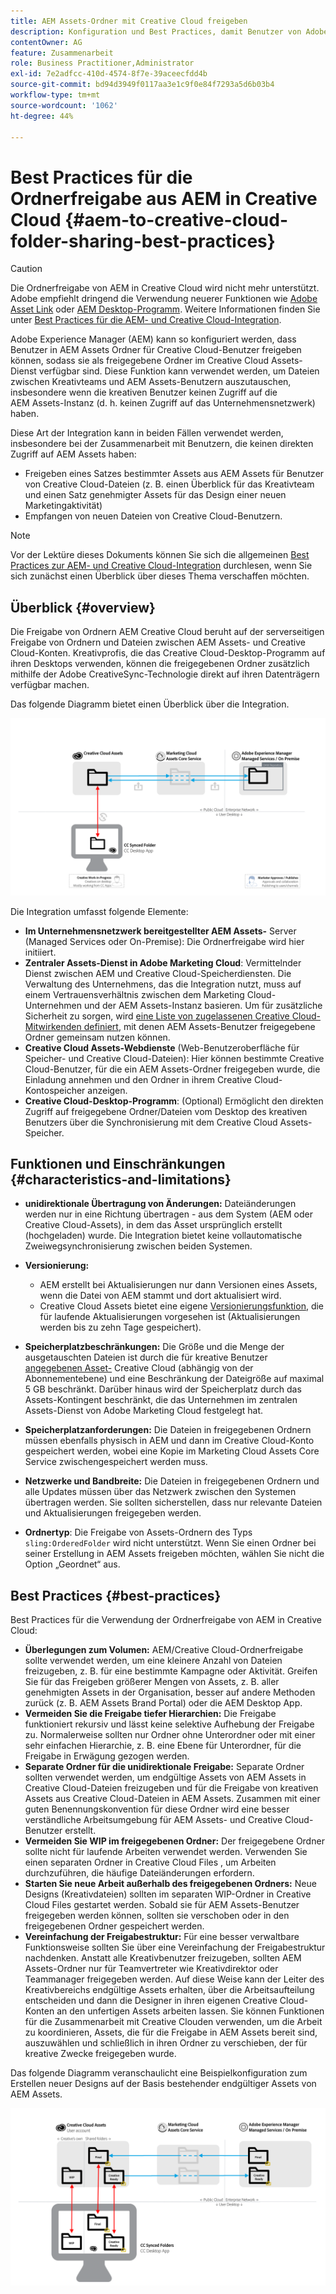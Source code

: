 ```yaml
---
title: AEM Assets-Ordner mit Creative Cloud freigeben
description: Konfiguration und Best Practices, damit Benutzer von Adobe Experience Manager Assets Asset-Ordner mit Adobe Creative Cloud-Benutzern austauschen können.
contentOwner: AG
feature: Zusammenarbeit
role: Business Practitioner,Administrator
exl-id: 7e2adfcc-410d-4574-8f7e-39aceecfdd4b
source-git-commit: bd94d3949f0117aa3e1c9f0e84f7293a5d6b03b4
workflow-type: tm+mt
source-wordcount: '1062'
ht-degree: 44%

---
```


# Best Practices für die Ordnerfreigabe aus AEM in Creative Cloud {#aem-to-creative-cloud-folder-sharing-best-practices}

>[!CAUTION]
>
>Die Ordnerfreigabe von AEM in Creative Cloud wird nicht mehr unterstützt. Adobe empfiehlt dringend die Verwendung neuerer Funktionen wie [Adobe Asset Link](https://helpx.adobe.com/de/enterprise/admin-guide.html/enterprise/using/adobe-asset-link.ug.html) oder [AEM Desktop-Programm](https://experienceleague.adobe.com/docs/experience-manager-desktop-app/using/using.html?lang=de). Weitere Informationen finden Sie unter [Best Practices für die AEM- und Creative Cloud-Integration](/help/assets/aem-cc-integration-best-practices.md).

Adobe Experience Manager (AEM) kann so konfiguriert werden, dass Benutzer in AEM Assets Ordner für Creative Cloud-Benutzer freigeben können, sodass sie als freigegebene Ordner im Creative Cloud Assets-Dienst verfügbar sind. Diese Funktion kann verwendet werden, um Dateien zwischen Kreativteams und AEM Assets-Benutzern auszutauschen, insbesondere wenn die kreativen Benutzer keinen Zugriff auf die AEM Assets-Instanz (d. h. keinen Zugriff auf das Unternehmensnetzwerk) haben.

Diese Art der Integration kann in beiden Fällen verwendet werden, insbesondere bei der Zusammenarbeit mit Benutzern, die keinen direkten Zugriff auf AEM Assets haben:

* Freigeben eines Satzes bestimmter Assets aus AEM Assets für Benutzer von Creative Cloud-Dateien (z. B. einen Überblick für das Kreativteam und einen Satz genehmigter Assets für das Design einer neuen Marketingaktivität)
* Empfangen von neuen Dateien von Creative Cloud-Benutzern.

>[!NOTE]
>
>Vor der Lektüre dieses Dokuments können Sie sich die allgemeinen [Best Practices zur AEM- und Creative Cloud-Integration](aem-cc-integration-best-practices.md) durchlesen, wenn Sie sich zunächst einen Überblick über dieses Thema verschaffen möchten.

## Überblick {#overview}

Die Freigabe von Ordnern AEM Creative Cloud beruht auf der serverseitigen Freigabe von Ordnern und Dateien zwischen AEM Assets- und Creative Cloud-Konten. Kreativprofis, die das Creative Cloud-Desktop-Programm auf ihren Desktops verwenden, können die freigegebenen Ordner zusätzlich mithilfe der Adobe CreativeSync-Technologie direkt auf ihren Datenträgern verfügbar machen.

Das folgende Diagramm bietet einen Überblick über die Integration.

![chlimage_1-406](assets/chlimage_1-406.png)

Die Integration umfasst folgende Elemente:

* **Im Unternehmensnetzwerk bereitgestellter AEM Assets-** Server (Managed Services oder On-Premise): Die Ordnerfreigabe wird hier initiiert.
* **Zentraler Assets-Dienst in Adobe Marketing Cloud**: Vermittelnder Dienst zwischen AEM und Creative Cloud-Speicherdiensten. Die Verwaltung des Unternehmens, das die Integration nutzt, muss auf einem Vertrauensverhältnis zwischen dem Marketing Cloud-Unternehmen und der AEM Assets-Instanz basieren. Um für zusätzliche Sicherheit zu sorgen, wird [eine Liste von zugelassenen Creative Cloud-Mitwirkenden definiert](https://experienceleague.adobe.com/docs/core-services/interface/assets/t-admin-add-cc-user.html?lang=en#assets), mit denen AEM Assets-Benutzer freigegebene Ordner gemeinsam nutzen können.
* **Creative Cloud Assets-Webdienste**  (Web-Benutzeroberfläche für Speicher- und Creative Cloud-Dateien): Hier können bestimmte Creative Cloud-Benutzer, für die ein AEM Assets-Ordner freigegeben wurde, die Einladung annehmen und den Ordner in ihrem Creative Cloud-Kontospeicher anzeigen.
* **Creative Cloud-Desktop-Programm**: (Optional) Ermöglicht den direkten Zugriff auf freigegebene Ordner/Dateien vom Desktop des kreativen Benutzers über die Synchronisierung mit dem Creative Cloud Assets-Speicher.

## Funktionen und Einschränkungen {#characteristics-and-limitations}

* **unidirektionale Übertragung von Änderungen:**  Dateiänderungen werden nur in eine Richtung übertragen - aus dem System (AEM oder Creative Cloud-Assets), in dem das Asset ursprünglich erstellt (hochgeladen) wurde. Die Integration bietet keine vollautomatische Zweiwegsynchronisierung zwischen beiden Systemen.

* **Versionierung:**

   * AEM erstellt bei Aktualisierungen nur dann Versionen eines Assets, wenn die Datei von AEM stammt und dort aktualisiert wird.
   * Creative Cloud Assets bietet eine eigene [Versionierungsfunktion](https://helpx.adobe.com/de/creative-cloud/help/versioning-faq.html), die für laufende Aktualisierungen vorgesehen ist (Aktualisierungen werden bis zu zehn Tage gespeichert).

* **Speicherplatzbeschränkungen:** Die Größe und die Menge der ausgetauschten Dateien ist durch die für kreative Benutzer  [angegebenen Asset-](https://helpx.adobe.com/de/creative-cloud/kb/file-storage-quota.html) Creative Cloud (abhängig von der Abonnementebene) und eine Beschränkung der Dateigröße auf maximal 5 GB beschränkt. Darüber hinaus wird der Speicherplatz durch das Assets-Kontingent beschränkt, die das Unternehmen im zentralen Assets-Dienst von Adobe Marketing Cloud festgelegt hat.

* **Speicherplatzanforderungen:**  Die Dateien in freigegebenen Ordnern müssen ebenfalls physisch in AEM und dann im Creative Cloud-Konto gespeichert werden, wobei eine Kopie im Marketing Cloud Assets Core Service zwischengespeichert werden muss.
* **Netzwerke und Bandbreite:** Die Dateien in freigegebenen Ordnern und alle Updates müssen über das Netzwerk zwischen den Systemen übertragen werden. Sie sollten sicherstellen, dass nur relevante Dateien und Aktualisierungen freigegeben werden.
* **Ordnertyp**: Die Freigabe von Assets-Ordnern des Typs `sling:OrderedFolder` wird nicht unterstützt. Wenn Sie einen Ordner bei seiner Erstellung in AEM Assets freigeben möchten, wählen Sie nicht die Option „Geordnet“ aus.

## Best Practices {#best-practices}

Best Practices für die Verwendung der Ordnerfreigabe von AEM in Creative Cloud:

* **Überlegungen zum Volumen:** AEM/Creative Cloud-Ordnerfreigabe sollte verwendet werden, um eine kleinere Anzahl von Dateien freizugeben, z. B. für eine bestimmte Kampagne oder Aktivität. Greifen Sie für das Freigeben größerer Mengen von Assets, z. B. aller genehmigten Assets in der Organisation, besser auf andere Methoden zurück (z. B. AEM Assets Brand Portal) oder die AEM Desktop App.
* **Vermeiden Sie die Freigabe tiefer Hierarchien:**  Die Freigabe funktioniert rekursiv und lässt keine selektive Aufhebung der Freigabe zu. Normalerweise sollten nur Ordner ohne Unterordner oder mit einer sehr einfachen Hierarchie, z. B. eine Ebene für Unterordner, für die Freigabe in Erwägung gezogen werden.
* **Separate Ordner für die unidirektionale Freigabe:** Separate Ordner sollten verwendet werden, um endgültige Assets von AEM Assets in Creative Cloud-Dateien freizugeben und für die Freigabe von kreativen Assets aus Creative Cloud-Dateien in AEM Assets. Zusammen mit einer guten Benennungskonvention für diese Ordner wird eine besser verständliche Arbeitsumgebung für AEM Assets- und Creative Cloud-Benutzer erstellt.
* **Vermeiden Sie WIP im freigegebenen Ordner:** Der freigegebene Ordner sollte nicht für laufende Arbeiten verwendet werden. Verwenden Sie einen separaten Ordner in Creative Cloud Files , um Arbeiten durchzuführen, die häufige Dateiänderungen erfordern.
* **Starten Sie neue Arbeit außerhalb des freigegebenen Ordners:** Neue Designs (Kreativdateien) sollten im separaten WIP-Ordner in Creative Cloud Files gestartet werden. Sobald sie für AEM Assets-Benutzer freigegeben werden können, sollten sie verschoben oder in den freigegebenen Ordner gespeichert werden.
* **Vereinfachung der Freigabestruktur:** Für eine besser verwaltbare Funktionsweise sollten Sie über eine Vereinfachung der Freigabestruktur nachdenken. Anstatt alle Kreativbenutzer freizugeben, sollten AEM Assets-Ordner nur für Teamvertreter wie Kreativdirektor oder Teammanager freigegeben werden. Auf diese Weise kann der Leiter des Kreativbereichs endgültige Assets erhalten, über die Arbeitsaufteilung entscheiden und dann die Designer in ihren eigenen Creative Cloud-Konten an den unfertigen Assets arbeiten lassen. Sie können Funktionen für die Zusammenarbeit mit Creative Clouden verwenden, um die Arbeit zu koordinieren, Assets, die für die Freigabe in AEM Assets bereit sind, auszuwählen und schließlich in ihren Ordner zu verschieben, der für kreative Zwecke freigegeben wurde.

Das folgende Diagramm veranschaulicht eine Beispielkonfiguration zum Erstellen neuer Designs auf der Basis bestehender endgültiger Assets von AEM Assets.

![chlimage_1-407](assets/chlimage_1-407.png)
